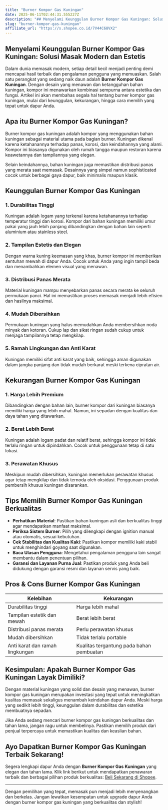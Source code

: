 ```yaml
---
title: "Burner Kompor Gas Kuningan"
date: 2025-06-11T02:44:31.555227Z
description: "## Menyelami Keunggulan Burner Kompor Gas Kuningan: Solusi Masak Modern dan Estetis..."
slug: "burner-kompor-gas-kuningan"
affiliate_url: "https://s.shopee.co.id/7V44C68VX2"
---
```

## Menyelami Keunggulan Burner Kompor Gas Kuningan: Solusi Masak Modern dan Estetis

Dalam dunia memasak modern, setiap detail kecil menjadi penting demi mencapai hasil terbaik dan pengalaman pengguna yang memuaskan. Salah satu perangkat yang sedang naik daun adalah **Burner Kompor Gas Kuningan**. Dengan desain yang menawan dan ketangguhan bahan kuningan, kompor ini menawarkan kombinasi sempurna antara estetika dan fungsi. Artikel ini akan membahas segala hal tentang burner kompor gas kuningan, mulai dari keunggulan, kekurangan, hingga cara memilih yang tepat untuk dapur Anda.

## Apa itu Burner Kompor Gas Kuningan?

Burner kompor gas kuningan adalah kompor yang menggunakan bahan kuningan sebagai material utama pada bagian burner. Kuningan dikenal karena ketahanannya terhadap panas, korosi, dan keindahannya yang alami. Kompor ini biasanya digunakan oleh rumah tangga maupun restoran karena keawetannya dan tampilannya yang elegan.

Selain keindahannya, bahan kuningan juga memastikan distribusi panas yang merata saat memasak. Desainnya yang simpel namun sophisticated cocok untuk berbagai gaya dapur, baik minimalis maupun klasik. 

## Keunggulan Burner Kompor Gas Kuningan

### 1. Durabilitas Tinggi

Kuningan adalah logam yang terkenal karena ketahanannya terhadap temperatur tinggi dan korosi. Kompor dari bahan kuningan memiliki umur pakai yang jauh lebih panjang dibandingkan dengan bahan lain seperti aluminium atau stainless steel.

### 2. Tampilan Estetis dan Elegan

Dengan warna kuning keemasan yang khas, burner kompor ini memberikan sentuhan mewah di dapur Anda. Cocok untuk Anda yang ingin tampil beda dan menambahkan elemen visual yang menawan.

### 3. Distribusi Panas Merata

Material kuningan mampu menyebarkan panas secara merata ke seluruh permukaan panci. Hal ini memastikan proses memasak menjadi lebih efisien dan hasilnya maksimal.

### 4. Mudah Dibersihkan

Permukaan kuningan yang halus memudahkan Anda membersihkan noda minyak dan kotoran. Cukup lap dan sikat ringan sudah cukup untuk menjaga tampilannya tetap mengkilap.

### 5. Ramah Lingkungan dan Anti Karat

Kuningan memiliki sifat anti karat yang baik, sehingga aman digunakan dalam jangka panjang dan tidak mudah berkarat meski terkena cipratan air.

## Kekurangan Burner Kompor Gas Kuningan

### 1. Harga Lebih Premium

Dibandingkan dengan bahan lain, burner kompor dari kuningan biasanya memiliki harga yang lebih mahal. Namun, ini sepadan dengan kualitas dan daya tahan yang ditawarkan.

### 2. Berat Lebih Berat

Kuningan adalah logam padat dan relatif berat, sehingga kompor ini tidak terlalu ringan untuk dipindahkan. Cocok untuk penggunaan tetap di satu lokasi.

### 3. Perawatan Khusus

Meskipun mudah dibersihkan, kuningan memerlukan perawatan khusus agar tetap mengkilap dan tidak ternoda oleh oksidasi. Penggunaan produk pembersih khusus kuningan disarankan.

## Tips Memilih Burner Kompor Gas Kuningan Berkualitas

- **Perhatikan Material**: Pastikan bahan kuningan asli dan berkualitas tinggi agar mendapatkan manfaat maksimal.
- **Periksa Sistem Burner**: Pilih yang dilengkapi dengan ignition manual atau otomatis, sesuai kebutuhan.
- **Cek Stabilitas dan Kualitas Kaki**: Pastikan kompor memiliki kaki stabil untuk menghindari goyang saat digunakan.
- **Baca Ulasan Pengguna**: Mengetahui pengalaman pengguna lain sangat membantu dalam penentuan pilihan.
- **Garansi dan Layanan Purna Jual**: Pastikan produk yang Anda beli didukung dengan garansi resmi dan layanan servis yang baik.

## Pros & Cons Burner Kompor Gas Kuningan

| Kelebihan                                | Kekurangan                                   |
|------------------------------------------|----------------------------------------------|
| Durabilitas tinggi                     | Harga lebih mahal                         |
| Tampilan estetik dan mewah             | Berat lebih berat                        |
| Distribusi panas merata                | Perlu perawatan khusus                  |
| Mudah dibersihkan                     | Tidak terlalu portable                  |
| Anti karat dan ramah lingkungan       | Kualitas tergantung pada bahan pembuatan|

## Kesimpulan: Apakah Burner Kompor Gas Kuningan Layak Dimiliki?

Dengan material kuningan yang solid dan desain yang menawan, burner kompor gas kuningan merupakan investasi yang tepat untuk meningkatkan kualitas memasak sekaligus menambah keindahan dapur Anda. Meski harga yang sedikit lebih tinggi, keunggulan dalam durabilitas dan estetika membuatnya sepadan.

Jika Anda sedang mencari burner kompor gas kuningan berkualitas dan tahan lama, jangan ragu untuk membelinya. Pastikan memilih produk dari penjual terpercaya untuk memastikan kualitas dan keaslian bahan.

## Ayo Dapatkan Burner Kompor Gas Kuningan Terbaik Sekarang!

Segera lengkapi dapur Anda dengan **Burner Kompor Gas Kuningan** yang elegan dan tahan lama. Klik link berikut untuk mendapatkan penawaran terbaik dan berbagai pilihan produk berkualitas: [Beli Sekarang di Shopee](https://s.shopee.co.id/7V44C68VX2).

---

Dengan pemilihan yang tepat, memasak pun menjadi lebih menyenangkan dan berkelas. Jangan lewatkan kesempatan untuk upgrade dapur Anda dengan burner kompor gas kuningan yang berkualitas dan stylish!